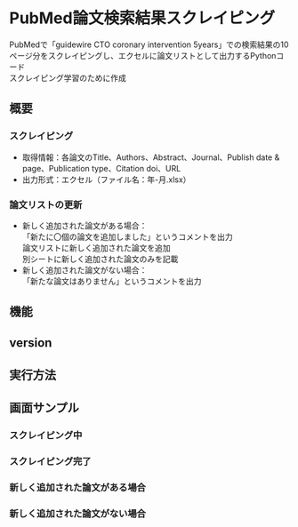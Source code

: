 # PubMed論文検索結果スクレイピング
PubMedで「guidewire CTO coronary intervention 5years」での検索結果の10ページ分をスクレイピングし、エクセルに論文リストとして出力するPythonコード  
スクレイピング学習のために作成  

## 概要
### スクレイピング
- 取得情報：各論文のTitle、Authors、Abstract、Journal、Publish date & page、Publication type、Citation doi、URL 
- 出力形式：エクセル（ファイル名：年-月.xlsx）

### 論文リストの更新
- 新しく追加された論文がある場合：  
  「新たに〇個の論文を追加しました」というコメントを出力  
  論文リストに新しく追加された論文を追加  
  別シートに新しく追加された論文のみを記載   
- 新しく追加された論文がない場合：  
  「新たな論文はありません」というコメントを出力  

## 機能

## version


## 実行方法


## 画面サンプル
### スクレイピング中

### スクレイピング完了

### 新しく追加された論文がある場合

### 新しく追加された論文がない場合
